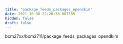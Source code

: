 ```yaml
---
title: "package_feeds_packages_opendkim"
date: 2021-10-30 22:26:33.067585
hidden: false
draft: false
---
```


bcm27xx/bcm2711/package_feeds_packages_opendkim

